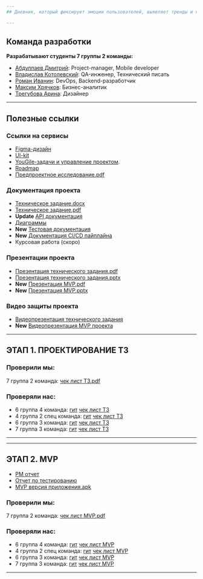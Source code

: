 ```yaml
---
## Дневник, который фиксирует эмоции пользователей, выявляет тренды и помогает улучшить психологическое состояние

---
```


## Команда разработки
**Разрабатывают студенты 7 группы 2 команды:**
- [Абдуллаев Дмитрий](https://github.com/MiddleShamil): Project-manager, Mobile developer
- [Владислав Котолевский](https://github.com/TheIorick): QA-инженер, Технический писать
- [Роман Иванин](https://github.com/rewqaz): DevOps, Backend-разработчик
- [Максим Хрячков](https://github.com/Korsat): Бизнес-аналитик  
- [Трегубова Арина](https://github.com/tregubovaAA): Дизайнер

---
## Полезные ссылки
### Ссылки на сервисы
- [Figma-дизайн](https://www.figma.com/design/dE0KhQ4hfYTnrL2yFSSj7Z/Ui-Kit-Reflect?node-id=154-6359&t=fXgTX82SnaZc87E6-0)
- [UI-kit](https://www.figma.com/design/dE0KhQ4hfYTnrL2yFSSj7Z/Ui-Kit-Reflect?node-id=0-1&p=f&t=fXgTX82SnaZc87E6-0)
- [YouGile-задачи и управление проектом](https://ru.yougile.com/board/vl6wh1zei692).
- [Roadmap](https://github.com/ReflectAppTP/documentation/blob/main/Roadmap%20Reflect.pdf)
- [Предпроектное исследование.pdf](https://github.com/ReflectAppTP/documentation/blob/main/Предпроектное%20исследование.pdf)

### Документация проекта
- [Техническое задание.docx](https://github.com/ReflectAppTP/documentation/blob/main/Техническое%20задание.docx)
- [Техническое задание.pdf](https://github.com/ReflectAppTP/documentation/blob/main/Техническое%20задание.pdf)
- **Update** [API документация ](https://github.com/ReflectAppTP/documentation/blob/main/Схема%20API/reflect%20API.yaml)
- [Диаграммы ](https://github.com/ReflectAppTP/documentation/tree/main/диаграммы)
- **New** [Тестовая документация](https://drive.google.com/drive/u/0/folders/1A94hOkDlxu2A1HoNl8z5ybGdHt92-YMH)
- **New** [Документация CI/CD пайплайна](https://github.com/ReflectAppTP/documentation/blob/main/%D0%94%D0%BE%D0%BA%D1%83%D0%BC%D0%B5%D0%BD%D1%82%D0%B0%D1%86%D0%B8%D1%8F%20CICD.pdf)
- Курсовая работа (скоро)

### Презентации проекта

- [Презентация технического задания.pdf](https://github.com/ReflectAppTP/documentation/blob/main/Презентация%20ТЗ%20.pdf)
- [Презентация технического задания.pptx](https://github.com/ReflectAppTP/documentation/blob/main/Презентация%20ТЗ%20.pptx)
- **New** [Презентация MVP.pdf](https://github.com/ReflectAppTP/documentation/blob/main/%D0%9F%D1%80%D0%B5%D0%B7%D0%B5%D0%BD%D1%82%D0%B0%D1%86%D0%B8%D1%8F%20MVP.pdf)
- **New** [Презентация MVP.pptx](https://github.com/ReflectAppTP/documentation/blob/main/%D0%9F%D1%80%D0%B5%D0%B7%D0%B5%D0%BD%D1%82%D0%B0%D1%86%D0%B8%D1%8F%20MVP.pptx)

### Видео защиты проекта
- [Видеопрезентация технического задания](https://rutube.ru/video/cb02126a2cd47c4f808d3bd869e003fa/)
- **New** [Видеопрезентация MVP проекта](https://rutube.ru/video/private/1b55b60b805ccd2587185c9fccc6d3e3/?p=xaIL8gsUByUSYUk-QMfVHw)

---
## ЭТАП 1. ПРОЕКТИРОВАНИЕ ТЗ
### Проверили мы:
7 группа 2 команда: [чек лист ТЗ.pdf](https://github.com/ReflectAppTP/documentation/blob/main/%D0%A7%D0%B5%D0%BA%20%D0%BB%D0%B8%D1%81%D1%82.pdf)

### Проверяли нас:
- 6 группа 4 команда: [гит](https://github.com/Mixing-Visionary/Docs) [чек лист ТЗ](https://github.com/Mixing-Visionary/Docs/blob/docs-deploy/CheckList/Checklist.pdf)
- 4 группа 2 спец команда: [гит](https://github.com/anya-ananasss/Defense-Discover) [чек лист ТЗ](https://github.com/anya-ananasss/Defense-Discover/blob/main/Documentation/%D0%A7%D0%B5%D0%BA%D0%BB%D0%B8%D1%81%D1%82%20(%D0%A1%D0%9A%2C%202%20%D0%B3%D1%80%D1%83%D0%BF%D0%BF%D0%B0).pdf)
- 6 группа 3 команда: [гит](https://github.com/VisualMusic-VSU/visualmusic) [чек лист ТЗ](https://github.com/VisualMusic-VSU/visualmusic/blob/main/docs/check/check.pdf)
- 7 группа 3 команда: [гит](https://github.com/Vlad-gw/task-planner-app) [чек лист ТЗ](https://github.com/Vlad-gw/task-planner-app/blob/main/documentation/Punctualis%20%D0%A7%D0%B5%D0%BA%D0%BB%D0%B8%D1%81%D1%82%201.pdf)
---

---
## ЭТАП 2. MVP
- [PM отчет](https://docs.google.com/document/d/158SYb9a0hMTGif-SsDg0r8ahA-5eV3GqmLOf_YFtgDk/edit?tab=t.0)
- [Отчет по тестированию](https://docs.google.com/document/d/1T1rQeD4z-fd78xVRev5bXdKbnloeU7f8i0KVKfddiQM/edit?tab=t.0)
- [MVP версия приложения.apk](https://github.com/ReflectAppTP/documentation/blob/main/app-reflect-MVP.apk)
### Проверили мы:
7 группа 2 команда: [чек лист MVP.pdf]()

### Проверяли нас:
- 6 группа 4 команда: [гит](https://github.com/Mixing-Visionary/Docs) [чек лист MVP]()
- 4 группа 2 спец команда: [гит](https://github.com/anya-ananasss/Defense-Discover) [чек лист MVP]()
- 6 группа 3 команда: [гит](https://github.com/VisualMusic-VSU/visualmusic) [чек лист MVP]()
- 7 группа 3 команда: [гит](https://github.com/Vlad-gw/task-planner-app) [чек лист MVP]()
---
